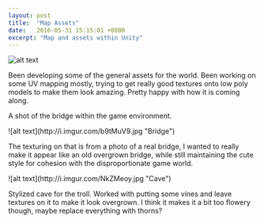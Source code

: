 ```yaml
---
layout: post
title:  "Map Assets"
date:   2016-05-31 15:15:01 +0800
excerpt: "Map and assets within Unity"
---
```


![alt text](http://i.imgur.com/xIWhMEh.jpg "Blank Map")
<p>Been developing some of the general assets for the world. Been working on some UV mapping mostly, trying to get really good textures onto low poly models to make them look amazing. Pretty happy with how it is coming along.</p>
<p>A shot of the bridge within the game environment.</p>
![alt text](http://i.imgur.com/b9tMuV9.jpg "Bridge")
<p>The texturing on that is from a photo of a real bridge, I wanted to really make it appear like an old overgrown bridge, while still maintaining the cute style for cohesion with the disproportionate game world.</p>
![alt text](http://i.imgur.com/NkZMeoy.jpg "Cave")
<p>Stylized cave for the troll. Worked with putting some vines and leave textures on it to make it look overgrown. I think it makes it a bit too flowery though, maybe replace everything with thorns?</p>
